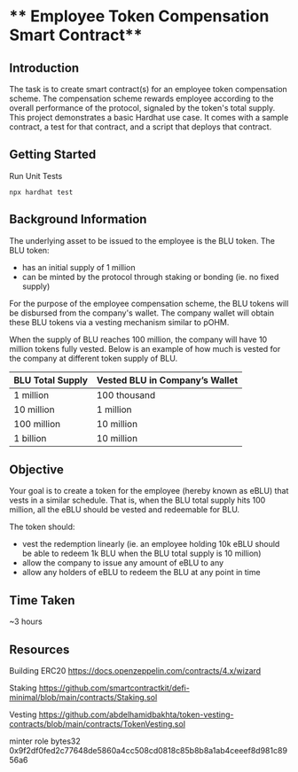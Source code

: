 # ** Employee Token Compensation Smart Contract**

## **Introduction**

The task is to create smart contract(s) for an employee token compensation scheme. The compensation scheme rewards employee according to the overall performance of the protocol, signaled by the token's total supply.
This project demonstrates a basic Hardhat use case. It comes with a sample contract, a test for that contract, and a script that deploys that contract.

## **Getting Started**

Run Unit Tests

```shell
npx hardhat test
```

## **Background Information**

The underlying asset to be issued to the employee is the BLU token. The BLU token:

- has an initial supply of 1 million
- can be minted by the protocol through staking or bonding (ie. no fixed supply)

For the purpose of the employee compensation scheme, the BLU tokens will be disbursed from the company's wallet. The company wallet will obtain these BLU tokens via a vesting mechanism similar to pOHM.

When the supply of BLU reaches 100 million, the company will have 10 million tokens fully vested. Below is an example of how much is vested for the company at different token supply of BLU.

| BLU Total Supply | Vested BLU in Company’s Wallet |
| ---------------- | ------------------------------ |
| 1 million        | 100 thousand                   |
| 10 million       | 1 million                      |
| 100 million      | 10 million                     |
| 1 billion        | 10 million                     |

## **Objective**

Your goal is to create a token for the employee (hereby known as eBLU) that vests in a similar schedule. That is, when the BLU total supply hits 100 million, all the eBLU should be vested and redeemable for BLU.

The token should:

- vest the redemption linearly (ie. an employee holding 10k eBLU should be able to redeem 1k BLU when the BLU total supply is 10 million)
- allow the company to issue any amount of eBLU to any
- allow any holders of eBLU to redeem the BLU at any point in time

## **Time Taken**

~3 hours

## **Resources**

Building ERC20
https://docs.openzeppelin.com/contracts/4.x/wizard

Staking
https://github.com/smartcontractkit/defi-minimal/blob/main/contracts/Staking.sol

Vesting
https://github.com/abdelhamidbakhta/token-vesting-contracts/blob/main/contracts/TokenVesting.sol

minter role bytes32
0x9f2df0fed2c77648de5860a4cc508cd0818c85b8b8a1ab4ceeef8d981c8956a6
